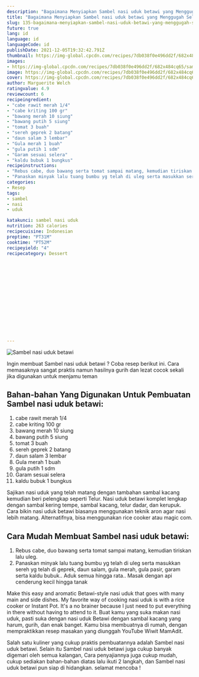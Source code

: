 ```yaml
---
description: "Bagaimana Menyiapkan Sambel nasi uduk betawi yang Menggugah Selera"
title: "Bagaimana Menyiapkan Sambel nasi uduk betawi yang Menggugah Selera"
slug: 135-bagaimana-menyiapkan-sambel-nasi-uduk-betawi-yang-menggugah-selera
future: true
lang: id
language: id
languageCode: id
publishDate: 2021-12-05T19:32:42.791Z 
thumbnail: https://img-global.cpcdn.com/recipes/7db038f0e496dd2f/682x484cq65/sambel-nasi-uduk-betawi-foto-resep-utama.webp
images:
- https://img-global.cpcdn.com/recipes/7db038f0e496dd2f/682x484cq65/sambel-nasi-uduk-betawi-foto-resep-utama.webp
image: https://img-global.cpcdn.com/recipes/7db038f0e496dd2f/682x484cq65/sambel-nasi-uduk-betawi-foto-resep-utama.webp
cover: https://img-global.cpcdn.com/recipes/7db038f0e496dd2f/682x484cq65/sambel-nasi-uduk-betawi-foto-resep-utama.webp
author: Marguerite Welch
ratingvalue: 4.9
reviewcount: 6
recipeingredient:
- "cabe rawit merah 1/4"
- "cabe kriting 100 gr"
- "bawang merah 10 siung"
- "bawang putih 5 siung"
- "tomat 3 buah"
- "sereh geprek 2 batang"
- "daun salam 3 lembar"
- "Gula merah 1 buah"
- "gula putih 1 sdm"
- "Garam sesuai selera"
- "kaldu bubuk 1 bungkus"
recipeinstructions:
- "Rebus cabe, duo bawang serta tomat sampai matang, kemudian tiriskan lalu uleg."
- "Panaskan minyak lalu tuang bumbu yg telah di uleg serta masukkan sereh yg telah di geprek, daun salam, gula merah, gula pasir, garam serta kaldu bubuk.. Aduk semua hingga rata.. Masak dengan api cenderung kecil hingga tanak"
categories:
- Resep
tags:
- sambel
- nasi
- uduk

katakunci: sambel nasi uduk 
nutrition: 263 calories
recipecuisine: Indonesian
preptime: "PT31M"
cooktime: "PT52M"
recipeyield: "4"
recipecategory: Dessert


     
    
    
    
    
    
    
    
    
    
    
      
    
---
```



![Sambel nasi uduk betawi](https://img-global.cpcdn.com/recipes/7db038f0e496dd2f/682x484cq65/sambel-nasi-uduk-betawi-foto-resep-utama.webp)

Ingin membuat Sambel nasi uduk betawi ? Coba resep berikut ini. Cara memasaknya sangat praktis namun hasilnya gurih dan lezat cocok sekali jika digunakan untuk menjamu teman

<!--inarticleads1-->

## Bahan-bahan Yang Digunakan Untuk Pembuatan Sambel nasi uduk betawi:

1. cabe rawit merah 1/4
1. cabe kriting 100 gr
1. bawang merah 10 siung
1. bawang putih 5 siung
1. tomat 3 buah
1. sereh geprek 2 batang
1. daun salam 3 lembar
1. Gula merah 1 buah
1. gula putih 1 sdm
1. Garam sesuai selera
1. kaldu bubuk 1 bungkus

Sajikan nasi uduk yang telah matang dengan tambahan sambal kacang kemudian beri pelengkap seperti Telur. Nasi uduk betawi komplet lengkap dengan sambal kering tempe, sambal kacang, telur dadar, dan kerupuk. Cara bikin nasi uduk betawi biasanya menggunakan teknik aron agar nasi lebih matang. Alternatifnya, bisa menggunakan rice cooker atau magic com. 

<!--inarticleads2-->

## Cara Mudah Membuat Sambel nasi uduk betawi:

1. Rebus cabe, duo bawang serta tomat sampai matang, kemudian tiriskan lalu uleg.
1. Panaskan minyak lalu tuang bumbu yg telah di uleg serta masukkan sereh yg telah di geprek, daun salam, gula merah, gula pasir, garam serta kaldu bubuk.. Aduk semua hingga rata.. Masak dengan api cenderung kecil hingga tanak


Make this easy and aromatic Betawi-style nasi uduk that goes with many main and side dishes. My favorite way of cooking nasi uduk is with a rice cooker or Instant Pot. It&#39;s a no brainer because I just need to put everything in there without having to attend to it. Buat kamu yang suka makan nasi uduk, pasti suka dengan nasi uduk Betawi dengan sambal kacang yang harum, gurih, dan enak banget. Kamu bisa membuatnya di rumah, dengan mempraktikkan resep masakan yang diunggah YouTube Wiwit MamAdit. 

Salah satu kuliner yang cukup praktis pembuatannya adalah  Sambel nasi uduk betawi. Selain itu  Sambel nasi uduk betawi  juga cukup banyak digemari oleh semua kalangan, Cara penyajiannya juga cukup mudah, cukup sediakan bahan-bahan diatas lalu ikuti 2 langkah, dan  Sambel nasi uduk betawi  pun siap di hidangkan. selamat mencoba !

